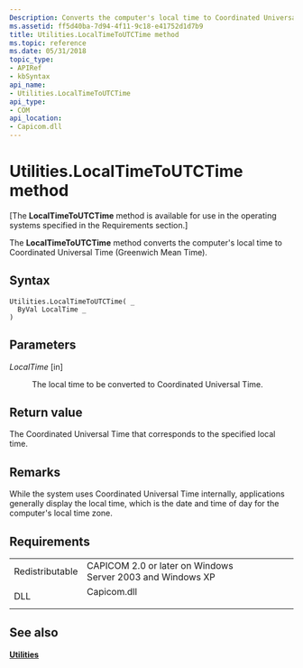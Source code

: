 ```yaml
---
Description: Converts the computer's local time to Coordinated Universal Time (Greenwich Mean Time).
ms.assetid: ff5d40ba-7d94-4f11-9c18-e41752d1d7b9
title: Utilities.LocalTimeToUTCTime method
ms.topic: reference
ms.date: 05/31/2018
topic_type: 
- APIRef
- kbSyntax
api_name: 
- Utilities.LocalTimeToUTCTime
api_type: 
- COM
api_location: 
- Capicom.dll
---
```


# Utilities.LocalTimeToUTCTime method

\[The **LocalTimeToUTCTime** method is available for use in the operating systems specified in the Requirements section.\]

The **LocalTimeToUTCTime** method converts the computer's local time to Coordinated Universal Time (Greenwich Mean Time).

## Syntax


```VB
Utilities.LocalTimeToUTCTime( _
  ByVal LocalTime _
)
```



## Parameters

<dl> <dt>

*LocalTime* \[in\]
</dt> <dd>

The local time to be converted to Coordinated Universal Time.

</dd> </dl>

## Return value

The Coordinated Universal Time that corresponds to the specified local time.

## Remarks

While the system uses Coordinated Universal Time internally, applications generally display the local time, which is the date and time of day for the computer's local time zone.

## Requirements



|                            |                                                                                        |
|----------------------------|----------------------------------------------------------------------------------------|
| Redistributable<br/> | CAPICOM 2.0 or later on Windows Server 2003 and Windows XP<br/>                  |
| DLL<br/>             | <dl> <dt>Capicom.dll</dt> </dl> |



## See also

<dl> <dt>

[**Utilities**](utilities.md)
</dt> </dl>

 

 




